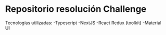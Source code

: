# Repositorio resolución Challenge

Tecnologías utilizadas:
-Typescript
-NextJS
-React Redux (toolkit)
-Material UI